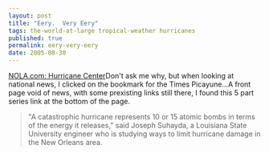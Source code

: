 ```yaml
---
layout: post
title: "Eery.  Very Eery"
tags: the-world-at-large tropical-weather hurricanes
published: true
permalink: eery-very-eery
date: 2005-08-30
---
```


<a href="http://www.nola.com/hurricane/?/washingaway/">NOLA.com: Hurricane Center</a>Don't ask me why, but when looking at national news, I clicked on the bookmark for the Times Picayune...A front page void of news, with some prexisting links still there, I found this 5 part series link at the bottom of the page.<blockquote> "A catastrophic hurricane represents 10 or 15 atomic bombs in terms of the energy it releases," said Joseph Suhayda, a Louisiana State University engineer who is studying ways to limit hurricane damage in the New Orleans area.</blockquote>
